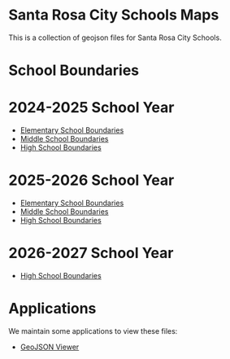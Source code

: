 # Santa Rosa City Schools Maps

This is a collection of geojson files for Santa Rosa City Schools.

# School Boundaries

# 2024-2025 School Year

- [Elementary School Boundaries](https://santa-rosa-city-schools.github.io/maps/viewer.html?url=https%3A%2F%2Fraw.githubusercontent.com%2FSanta-Rosa-City-Schools%2Fmaps%2Frefs%2Fheads%2Fmain%2FSchool%2520Boundaries%2FUp%2520to%25202024-2025%2FSingle%2520Files%2FElementary%2520Schools%2520-%2520No%2520Feeders.geojson)
- [Middle School Boundaries](https://santa-rosa-city-schools.github.io/maps/viewer.html?url=https%3A%2F%2Fraw.githubusercontent.com%2FSanta-Rosa-City-Schools%2Fmaps%2Frefs%2Fheads%2Fmain%2FSchool%2520Boundaries%2FUp%2520to%25202024-2025%2FSingle%2520Files%2FMiddle%2520Schools.geojson)
- [High School Boundaries](https://santa-rosa-city-schools.github.io/maps/viewer.html?url=https%3A%2F%2Fraw.githubusercontent.com%2FSanta-Rosa-City-Schools%2Fmaps%2Frefs%2Fheads%2Fmain%2FSchool%2520Boundaries%2FUp%2520to%25202024-2025%2FSingle%2520Files%2FHigh%2520Schools.geojson)

# 2025-2026 School Year

- [Elementary School Boundaries](https://santa-rosa-city-schools.github.io/maps/viewer.html?url=https%3A%2F%2Fraw.githubusercontent.com%2FSanta-Rosa-City-Schools%2Fmaps%2Frefs%2Fheads%2Fmain%2FSchool%2520Boundaries%2F2025-2026%2FElementary-Fixed.geojson)
- [Middle School Boundaries](https://santa-rosa-city-schools.github.io/maps/viewer.html?url=https%3A%2F%2Fraw.githubusercontent.com%2FSanta-Rosa-City-Schools%2Fmaps%2Frefs%2Fheads%2Fmain%2FSchool%2520Boundaries%2F2025-2026%2FMiddle.geojson)
- [High School Boundaries](https://santa-rosa-city-schools.github.io/maps/viewer.html?url=https%3A%2F%2Fraw.githubusercontent.com%2FSanta-Rosa-City-Schools%2Fmaps%2Frefs%2Fheads%2Fmain%2FSchool%2520Boundaries%2F2025-2026%2FHigh.geojson)

# 2026-2027 School Year
- [High School Boundaries](https://santa-rosa-city-schools.github.io/maps/viewer.html?url=https%3A%2F%2Fraw.githubusercontent.com%2FSanta-Rosa-City-Schools%2Fmaps%2Frefs%2Fheads%2Fmain%2FSchool%2520Boundaries%2F2026-2027%2FHigh.geojson)

# Applications

We maintain some applications to view these files:

- [GeoJSON Viewer](https://santa-rosa-city-schools.github.io/maps/viewer.html)

